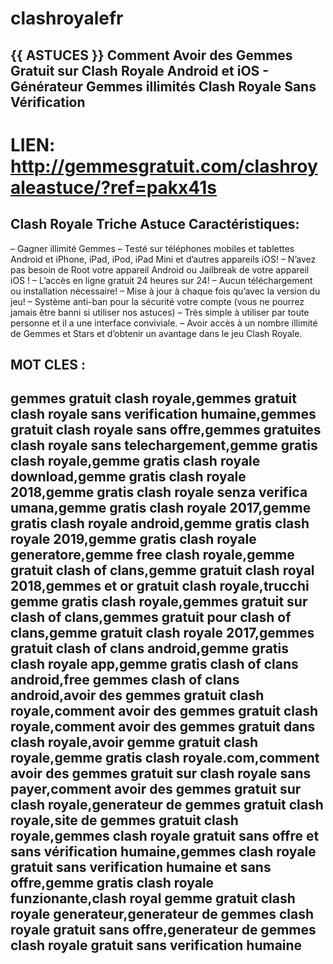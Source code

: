# clashroyalefr
## {{ ASTUCES }} Comment Avoir des Gemmes Gratuit sur Clash Royale Android et iOS - Générateur Gemmes illimités Clash Royale Sans Vérification 

# LIEN: http://gemmesgratuit.com/clashroyaleastuce/?ref=pakx41s

## Clash Royale Triche Astuce Caractéristiques:

– Gagner illimité Gemmes
– Testé sur téléphones mobiles et tablettes Android et iPhone, iPad, iPod, iPad Mini et d’autres appareils iOS!
– N’avez pas besoin de Root votre appareil Android ou Jailbreak de votre appareil iOS !
– L’accès en ligne gratuit 24 heures sur 24!
– Aucun téléchargement ou installation nécessaire!
– Mise à jour à chaque fois qu’avec la version du jeu!
– Système anti-ban pour la sécurité votre compte (vous ne pourrez jamais être banni si utiliser nos astuces)
– Très simple à utiliser par toute personne et il a une interface conviviale.
– Avoir accès à un nombre illimité de Gemmes et Stars et d’obtenir un avantage dans le jeu Clash Royale.

## MOT CLES :

## gemmes gratuit clash royale,gemmes gratuit clash royale sans verification humaine,gemmes gratuit clash royale sans offre,gemmes gratuites clash royale sans telechargement,gemme gratis clash royale,gemme gratis clash royale download,gemme gratis clash royale 2018,gemme gratis clash royale senza verifica umana,gemme gratis clash royale 2017,gemme gratis clash royale android,gemme gratis clash royale 2019,gemme gratis clash royale generatore,gemme free clash royale,gemme gratuit clash of clans,gemme gratuit clash royal 2018,gemmes et or gratuit clash royale,trucchi gemme gratis clash royale,gemmes gratuit sur clash of clans,gemmes gratuit pour clash of clans,gemme gratuit clash royale 2017,gemmes gratuit clash of clans android,gemme gratis clash royale app,gemme gratis clash of clans android,free gemmes clash of clans android,avoir des gemmes gratuit clash royale,comment avoir des gemmes gratuit clash royale,comment avoir des gemmes gratuit dans clash royale,avoir gemme gratuit clash royale,gemme gratis clash royale.com,comment avoir des gemmes gratuit sur clash royale sans payer,comment avoir des gemmes gratuit sur clash royale,generateur de gemmes gratuit clash royale,site de gemmes gratuit clash royale,gemmes clash royale gratuit sans offre et sans vérification humaine,gemmes clash royale gratuit sans verification humaine et sans offre,gemme gratis clash royale funzionante,clash royal gemme gratuit clash royale generateur,generateur de gemmes clash royale gratuit sans offre,generateur de gemmes clash royale gratuit sans verification humaine
